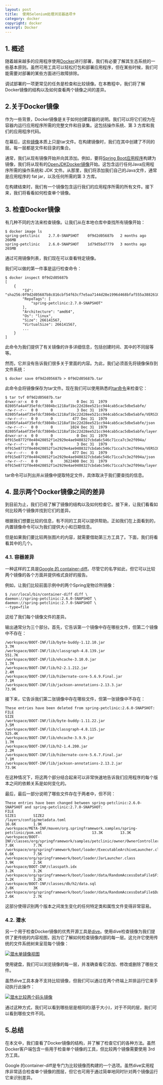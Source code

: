 ```yaml
---
layout: post
title:  使用Selenium处理浏览器选项卡
category: docker
copyright: docker
excerpt: Docker
---
```


## 1. 概述

随着越来越多的应用程序使用[Docker](https://www.baeldung.com/ops/docker-guide)进行部署，我们有必要了解其生态系统的一些基本原则。虽然可用工具可以轻松打包和部署应用程序，但在某些时候，我们可能需要对部署的某些方面进行故障排除。

调试部署的一项更常见的任务是检查和比较镜像。在本教程中，我们将了解Docker镜像的结构以及如何查看两个镜像之间的差异。

## 2.关于Docker镜像

作为一些背景，Docker镜像是关于如何创建容器的说明。我们可以将它们视为在容器内运行应用程序所需的完整文件和目录集。这包括操作系统、第 3 方库和我们的应用程序代码。

在幕后，这些[镜像](https://www.baeldung.com/ops/docker-images-vs-containers)本质上只是tar文件。在构建镜像时，我们在其中创建了不同的层。每一层都是文件和目录的集合。

通常，我们从现有镜像开始并向其添加。例如，要将[Spring Boot应用程序](https://www.baeldung.com/spring-boot)构建为镜像，我们将从现有的[OpenJDKDocker镜像](https://hub.docker.com/_/eclipse-temurin/)开始。这包含运行任何Java应用程序所需的操作系统和 JDK 文件。从那里，我们将添加我们自己的Java文件，通常是应用程序的 fat jar，以及任何所需的第 3 方库。

在构建结束时，我们有一个镜像包含运行我们的应用程序所需的所有文件。接下来，我们将看看如何检查单个镜像。

## 3. 检查Docker镜像

有几种不同的方法来检查镜像。让我们从在本地仓库中查找所有镜像开始：

```shell
$ docker image ls
spring-petclinic    2.7.0-SNAPSHOT    0f9d2d05687b   2 months ago    266MB
spring-petclinic    2.6.0-SNAPSHOT    1d79d5bd7779   3 months ago    265MB
```

通过可用镜像列表，我们现在可以查看特定镜像。

我们可以做的第一件事是运行检查命令：

```shell
$ docker inspect 0f9d2d05687b
[
    {
        "Id": "sha256:0f9d2d05687b8c816cbf54f63cf7e5aa7144d28e1996d468bfaf555a3882610a",
        "RepoTags": [
            "spring-petclinic:2.7.0-SNAPSHOT"
        ],
        "Architecture": "amd64",
        "Os": "linux",
        "Size": 266141567,
        "VirtualSize": 266141567,
        ...
    }
]
```

此命令为我们提供了有关镜像的许多详细信息，包括创建时间、其中的不同层等等。

然而，它并没有告诉我们很多关于里面的内容。为此，我们必须首先将镜像保存到文件系统：

```shell
$ docker save 0f9d2d05687b > 0f9d2d05687b.tar
```

此命令会将镜像保存为tar文件。现在我们可以使用熟悉的[tar命令](https://www.baeldung.com/linux/tar-command)来检查它：

```shell
$ tar tvf 0f9d2d05687b.tar
drwxr-xr-x  0 0      0           0 Dec 31  1979 02805fa4a4f35efdcf3804bc1218af1bc22d28ee521cc944cab5cac5dbe5abfe/
-rw-r--r--  0 0      0           3 Dec 31  1979 02805fa4a4f35efdcf3804bc1218af1bc22d28ee521cc944cab5cac5dbe5abfe/VERSION
-rw-r--r--  0 0      0         477 Dec 31  1979 02805fa4a4f35efdcf3804bc1218af1bc22d28ee521cc944cab5cac5dbe5abfe/json
-rw-r--r--  0 0      0        1024 Dec 31  1979 02805fa4a4f35efdcf3804bc1218af1bc22d28ee521cc944cab5cac5dbe5abfe/layer.tar
drwxr-xr-x  0 0      0           0 Dec 31  1979 0f915e8772f0e40420852f1e2929e4ae9408327cbda6c546c71cca7c3e2f094a/
-rw-r--r--  0 0      0           3 Dec 31  1979 0f915e8772f0e40420852f1e2929e4ae9408327cbda6c546c71cca7c3e2f094a/VERSION
-rw-r--r--  0 0      0         477 Dec 31  1979 0f915e8772f0e40420852f1e2929e4ae9408327cbda6c546c71cca7c3e2f094a/json
-rw-r--r--  0 0      0     3622400 Dec 31  1979 0f915e8772f0e40420852f1e2929e4ae9408327cbda6c546c71cca7c3e2f094a/layer.tar
```

tar命令可以列出并从镜像中提取特定文件，具体取决于我们要查找的信息。

## 4. 显示两个Docker镜像之间的差异

到目前为止，我们已经了解了镜像的结构以及如何检查它。接下来，让我们看看如何比较两个镜像并找到它们的差异。

根据我们想要比较的信息，有不同的工具可以提供帮助。正如我们在上面看到的，内置镜像命令可以为我们提供大小和日期信息。

但是如果我们要比较两张图片的内容，就需要借助第三方工具了。下面，我们将看看其中的几个。

### 4.1. 容器差异

一种这样的工具是[Google 的 container-diff](https://github.com/GoogleContainerTools/container-diff)。尽管它的名字如此，但它可以比较两个镜像的各个方面并提供格式良好的报告。

例如，让我们比较前面示例中的两个Spring宠物诊所镜像：

```shell
$ /usr/local/bin/container-diff diff \
daemon://spring-petclinic:2.6.0-SNAPSHOT \
daemon://spring-petclinic:2.7.0-SNAPSHOT \
--type=file
```

这给了我们每个镜像文件的差异。

输出通常分为三个部分。首先，它告诉第一个镜像中存在哪些文件，但第二个镜像中不存在：

```plaintext
/workspace/BOOT-INF/lib/byte-buddy-1.12.10.jar                                                    3.7M
/workspace/BOOT-INF/lib/classgraph-4.8.139.jar                                                    551.7K
/workspace/BOOT-INF/lib/ehcache-3.10.0.jar                                                        1.7M
/workspace/BOOT-INF/lib/h2-2.1.212.jar                                                            2.4M
/workspace/BOOT-INF/lib/hibernate-core-5.6.9.Final.jar                                            7.1M
/workspace/BOOT-INF/lib/jackson-annotations-2.13.3.jar                                            73.9K
```

接下来，它告诉我们第二张镜像中存在哪些文件，但第一张镜像中不存在：

```plaintext
These entries have been deleted from spring-petclinic:2.6.0-SNAPSHOT:
FILE                                                                        SIZE
/workspace/BOOT-INF/lib/byte-buddy-1.11.22.jar                              3.5M
/workspace/BOOT-INF/lib/classgraph-4.8.115.jar                              525.4K
/workspace/BOOT-INF/lib/ehcache-3.9.9.jar                                   1.7M
/workspace/BOOT-INF/lib/h2-1.4.200.jar                                      2.2M
/workspace/BOOT-INF/lib/hibernate-core-5.6.7.Final.jar                      7.1M
/workspace/BOOT-INF/lib/jackson-annotations-2.13.2.jar                      73.9K
```

在这种情况下，将这两个部分结合起来可以非常快速地告诉我们应用程序的每个版本之间的依赖关系是如何变化的。

最后，最后一部分说明了哪些文件存在于两者中，但不同：

```plaintext
These entries have been changed between spring-petclinic:2.6.0-SNAPSHOT and spring-petclinic:2.7.0-SNAPSHOT:
FILE                                                                                                 SIZE1        SIZE2
/layers/config/metadata.toml                                                                         16.6K        1.9K
/workspace/META-INF/maven/org.springframework.samples/spring-petclinic/pom.xml                       13.3K        13.3K
/workspace/BOOT-INF/classes/org/springframework/samples/petclinic/owner/OwnerController.class        7.8K         7.7K
/workspace/org/springframework/boot/loader/ExecutableArchiveLauncher.class                           6.6K         7.5K
/workspace/org/springframework/boot/loader/JarLauncher.class                                         3.9K         2.5K
/workspace/BOOT-INF/classpath.idx                                                                    3.2K         3.2K
/workspace/org/springframework/boot/loader/data/RandomAccessDataFile$FileAccess.class                3.2K         3.2K
/workspace/BOOT-INF/classes/db/h2/data.sql                                                           2.8K         3K
/workspace/org/springframework/boot/loader/data/RandomAccessDataFile$DataInputStream.class           2.6K         2.7K
```

这部分使得识别两个版本之间发生变化的任何特定类和属性文件变得非常容易。

### 4.2. 潜水

另一个用于检查Docker镜像的优秀开源工具是[dive](https://github.com/wagoodman/dive)。使用dive检查镜像为我们提供了更传统的内容视图，因为它了解如何检查镜像内部的每一层。这允许它使用传统的文件系统树来呈现每个镜像：

[![潜水单镜像视图](https://www.baeldung.com/wp-content/uploads/2022/07/dive-single-image-view-1024x390.jpg)](https://www.baeldung.com/wp-content/uploads/2022/07/dive-single-image-view-scaled.jpg)

使用键盘，我们可以浏览镜像的每一层，并准确查看它添加、修改或删除了哪些文件。

虽然dive工具本身不支持比较镜像，但我们可以通过在两个终端上并排运行它来手动执行此操作：

[![潜水比较两个码头镜像](https://www.baeldung.com/wp-content/uploads/2022/07/dive-compare-two-docker-images-1024x383.jpg)](https://www.baeldung.com/wp-content/uploads/2022/07/dive-compare-two-docker-images-scaled.jpg)

通过这种方式，我们可以看到哪些层是相同的(基于大小)，对于不同的层，我们可以看到哪些文件不同。

## 5.总结

在本文中，我们查看了Docker镜像的结构，并了解了检查它们的各种方法。虽然Docker客户端包含一些用于检查单个镜像的工具，但比较两个镜像需要使用 3rd 方工具。

Google 的container-diff是专门为比较镜像而构建的一个选项。虽然dive实用程序非常适合检查单个镜像的图层，但它也可用于通过简单地同时针对两个镜像运行它来识别差异。
